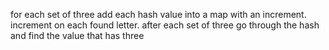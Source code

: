 for each set of three add each hash value into a map with an increment. 
increment on each found letter.
after each set of three go through the hash and find the value that has three
